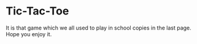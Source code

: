 # Tic-Tac-Toe
It is that game which we all used to play in school copies in the last page. Hope you enjoy it.
